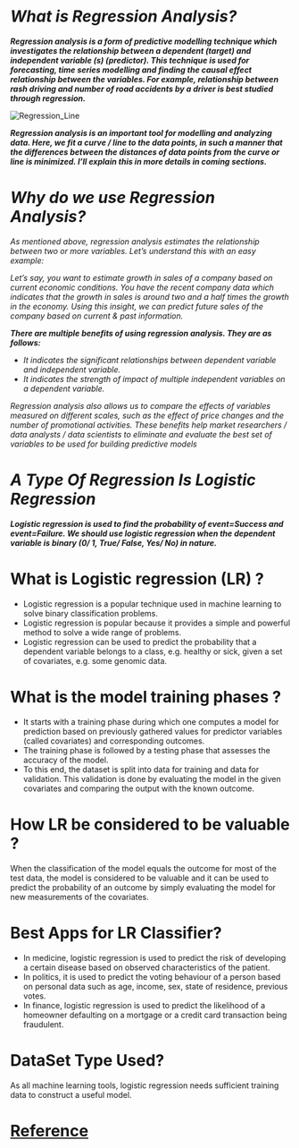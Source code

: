# _What is Regression Analysis?_
**_Regression analysis is a form of predictive modelling technique which investigates the relationship between a dependent (target) and independent variable (s) (predictor). This technique is used for forecasting, time series modelling and finding the causal effect relationship between the variables. For example, relationship between rash driving and number of road accidents by a driver is best studied through regression._**

![Regression_Line](https://user-images.githubusercontent.com/47748059/132488729-df4f5281-81af-48fa-aca9-cd773c171d90.png)

**_Regression analysis is an important tool for modelling and analyzing data. Here, we fit a curve / line to the data points, in such a manner that the differences between the distances of data points from the curve or line is minimized.  I’ll explain this in more details in coming sections._**

# _Why do we use Regression Analysis?_
_As mentioned above, regression analysis estimates the relationship between two or more variables. Let’s understand this with an easy example:_

_Let’s say, you want to estimate growth in sales of a company based on current economic conditions. You have the recent company data which indicates that the growth in sales is around two and a half times the growth in the economy. Using this insight, we can predict future sales of the company based on current & past information._

**_There are multiple benefits of using regression analysis. They are as follows:_**

- _It indicates the significant relationships between dependent variable and independent variable._
- _It indicates the strength of impact of multiple independent variables on a dependent variable._

_Regression analysis also allows us to compare the effects of variables measured on different scales, such as the effect of price changes and the number of promotional activities. These benefits help market researchers / data analysts / data scientists to eliminate and evaluate the best set of variables to be used for building predictive models_

# _A Type Of Regression Is  **Logistic Regression**_
**_Logistic regression is used to find the probability of event=Success and event=Failure. We should use logistic regression when the dependent variable is binary (0/ 1, True/ False, Yes/ No) in nature._**

# What is Logistic regression (LR) ?
- Logistic regression is a popular technique used in machine learning to solve binary classification problems.
- Logistic regression is popular because it provides a simple and powerful method to solve a wide range of problems.
- Logistic regression can be used to predict the probability that a dependent variable belongs to a class, e.g. healthy or sick, given a set of covariates, e.g. some genomic data.

# What is the model training phases ?
 - It starts with a training phase during which one computes a model for prediction based on previously gathered values for predictor variables (called covariates) and corresponding outcomes.
- The training phase is followed by a testing phase that assesses the accuracy of the model. 
- To this end, the dataset is split into data for training and data for validation. This validation is done by evaluating the model in the given covariates and comparing the output with the known outcome.

# How LR be considered to be valuable ?
When the classification of the model equals the outcome for most of the test data, the model is considered to be valuable and it can be used to predict the probability of an outcome by simply evaluating the model for new measurements of the covariates.
# Best Apps for LR Classifier?

- In medicine, logistic regression is used to predict the risk of developing a certain disease based on observed characteristics of the patient.
- In politics, it is used to predict the voting behaviour of a person based on personal data such as age, income, sex, state of residence, previous votes. 
- In finance, logistic regression is used to predict the likelihood of a homeowner defaulting on a mortgage or a credit card transaction being fraudulent.
# DataSet Type Used?
As all machine learning tools, logistic regression needs sufficient training data to construct a useful model. 

# [Reference](https://link.springer.com/article/10.1186/s12920-018-0398-y)



